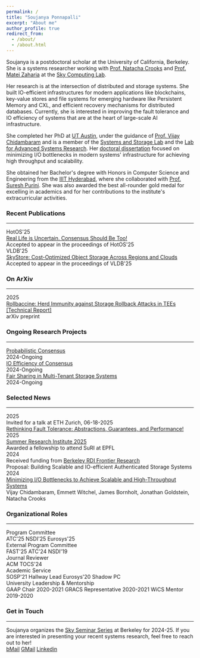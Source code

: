```yaml
---
permalink: /
title: "Soujanya Ponnapalli"
excerpt: "About me"
author_profile: true
redirect_from: 
  - /about/
  - /about.html
---
```


<!-- UC Berkeley -->
Soujanya is a postdoctoral scholar at the University of California, Berkeley.
She is a systems researcher working with [Prof. Natacha Crooks](https://nacrooks.github.io/) and [Prof. Matei Zaharia](https://people.eecs.berkeley.edu/~matei/) at
  the [Sky Computing Lab](https://sky.cs.berkeley.edu/).

Her research is at the intersection of distributed and storage systems.
She built IO-efficient infrastructures for modern applications like blockchains,
  key-value stores and file systems for emerging hardware like Persistent Memory and CXL,
  and efficient recovery mechanisms for distributed databases.
Currently, she is interested in improving the fault tolerance and IO efficiency of  systems that are at the heart of large-scale AI infrastructure.

<!-- UT Austin -->
She completed her PhD at [UT Austin](https://www.utexas.edu/),
  under the guidance of [Prof. Vijay Chidambaram](https://www.cs.utexas.edu/~vijay/) and
  is a member of the [Systems and Storage Lab](https://utsaslab.cs.utexas.edu/) and the [Lab for Advanced Systems Research](https://www.cs.utexas.edu/lasr/).
Her [doctoral dissertation](https://www.cs.utexas.edu/~soujanya/dissertation.pdf)
  focused on minimizing I/O bottlenecks in modern systems' infrastructure
  for achieving high throughput and scalability.

<!-- IIIT Hyderbad -->
She obtained her Bachelor's degree with Honors in Computer Science and Engineering
  from the [IIIT Hyderabad](https://iiit.ac.in/),
  where she collaborated with [Prof. Suresh Purini](https://www.iiit.ac.in/people/faculty/psuresh/).
She was also awarded the best all-rounder gold medal for excelling in academics and for her contributions
  to the institute's extracurricular activities.

### Recent Publications
-----
<div class="news-timeline">

  <div class="news-item">
    <div class="news-year">HotOS'25</div>
    <div class="news-content">
      <a href="https://sigops.org/s/conferences/hotos/2025/papers/hotos25-69.pdf">Real Life is Uncertain. Consensus Should Be Too!</a><br>
      Accepted to appear in the proceedings of HotOS'25
    </div>
  </div>

  <div class="news-item">
    <div class="news-year">VLDB'25</div>
    <div class="news-content">
      <a href="https://arxiv.org/pdf/2502.20818">SkyStore: Cost-Optimized Object Storage Across Regions and Clouds</a><br>
      Accepted to appear in the proceedings of VLDB'25
    </div>
  </div>

</div>


### On ArXiv
-----
<div class="news-timeline">

  <div class="news-item">
    <div class="news-year">2025</div>
    <div class="news-content">
      <a href="https://www.arxiv.org/abs/2505.04014">Rollbaccine: Herd Immunity against Storage Rollback Attacks in TEEs [Technical Report]</a><br>
      arXiv preprint
    </div>
  </div>

</div>

### Ongoing Research Projects
-----

<div class="news-timeline news-timeline-horizontal">

  <div class="news-item">
    <div class="news-content">
      <a href="https://sigops.org/s/conferences/hotos/2025/papers/hotos25-69.pdf">Probabilistic Consensus</a><br>
      2024-Ongoing
    </div>
  </div>
  <div class="news-item">
    <div class="news-content">
      <a href="https://www.youtube.com/watch?v=KqOtzIuAmFk&list=PLfwvyNe91s6h17_c8zlCO2wxOYGg6HBVf&ab_channel=UCBSkyComputing">IO Efficiency of Consensus</a><br>
      2024-Ongoing
    </div>
  </div>
  <div class="news-item">
    <div class="news-content">
      <a href="https://www2.eecs.berkeley.edu/Pubs/TechRpts/2025/EECS-2025-97.pdf">Fair Sharing in Multi-Tenant Storage Systems</a><br>
      2024-Ongoing
    </div>
  </div>

</div>


### Selected News
-----

<div class="news-timeline">
  <div class="news-item">
    <div class="news-year">2025</div>
    <div class="news-content">
      Invited for a talk at ETH Zurich, 06-18-2025<br>
      <a href="#">Rethinking Fault Tolerance: Abstractions, Guarantees, and Performance!</a>
    </div>
  </div>
  
  <div class="news-item">
    <div class="news-year">2025</div>
    <div class="news-content">
      <a href="https://suri.epfl.ch/#overview">Summer Research Institute 2025</a><br>
      Awarded a fellowship to attend SuRI at EPFL
    </div>
  </div>
    
  <div class="news-item">
    <div class="news-year">2024</div>
    <div class="news-content">
      Received funding from <a href="https://rdi.berkeley.edu/">Berkeley RDI Frontier Research</a><br>
      Proposal: Building Scalable and IO-efficient Authenticated Storage Systems
    </div>
  </div>
  
  <div class="news-item">
    <div class="news-year">2024</div>
    <div class="news-content">
      <a href="https://people.eecs.berkeley.edu/~soujanya/dissertation.pdf">Minimizing I/O Bottlenecks to Achieve Scalable and High-Throughput Systems</a><br>
      Vijay Chidambaram, Emmett Witchel, James Bornholt, Jonathan Goldstein, Natacha Crooks
    </div>
  </div>
</div>


### Organizational Roles
-----

<div class="roles-grid">
  <div class="role-box conference">
    <div class="role-title">Program Committee</div>
    <div class="role-items">
      <span class="role-item">ATC'25</span>
      <span class="role-item">NSDI'25</span>
      <span class="role-item">Eurosys'25</span>
    </div>
  </div>

  <div class="roles-row">
    <div class="role-box conference">
      <div class="role-title">External Program Committee</div>
      <div class="role-items">
        <span class="role-item">FAST'25</span>
        <span class="role-item">ATC'24</span>
        <span class="role-item">NSDI'19</span>
      </div>
    </div>
    <div class="role-box academic">
      <div class="role-title">Journal Reviewer</div>
      <div class="role-items">
        <span class="role-item">ACM TOCS'24</span>
      </div>
    </div>
  </div>

  <div class="role-box academic">
    <div class="role-title">Academic Service</div>
    <div class="role-items">
      <span class="role-item">SOSP'21 Hallway Lead</span>
      <span class="role-item">Eurosys'20 Shadow PC</span>
    </div>
  </div>

  <div class="role-box leadership">
    <div class="role-title">University Leadership & Mentorship</div>
    <div class="role-items">
      <span class="role-item">GAAP Chair 2020-2021</span>
      <span class="role-item">GRACS Representative 2020-2021</span>
      <span class="role-item">WiCS Mentor 2019-2020</span>
    </div>
  </div>
</div>

### Get in Touch
-----


<div class="roles-grid">
  <div class="role-box conference">
    <div class="role-title">  Soujanya organizes the <a href="https://sky.cs.berkeley.edu/">Sky Seminar Series</a> at Berkeley for 2024-25. If you are interested in presenting your recent systems research, feel free to reach out to her! </div>
    <div class="role-items">
      <span class="role-item"><a href="mailto:soujanya@berkeley.edu">bMail</a></span>
      <span class="role-item"><a href="mailto:soujanyap95@gmail.com">GMail</a></span>
      <span class="role-item"><a href="https://www.linkedin.com/in/soujanya-ponnapalli-553275107/">Linkedin</a></span>
    </div>
  </div>
</div>

<!-- "I am a postdoctoral scholar at the University of California, Berkeley, working in collaboration with Prof. Natacha Crooks and affiliated with the Sky Computing Lab within the EECS Department. Presently, my focus lies on untrusted storage systems and crash- and byzantine-fault tolerant distributed systems.

Prior to joining Berkeley, I completed my PhD in the CS Department at UT Austin, under the guidance of Prof. Vijay Chidambaram, as a member of the Systems and Storage Lab. My doctoral dissertation centered on minimizing I/O bottlenecks within modern systems' infrastructure to achieve heightened throughput and scalability.

Preceding my graduate studies, I obtained my Bachelor's degree with Honors in Computer Science and Engineering from the International Institute of Information Technology, Hyderabad (IIIT-H), where I collaborated with Prof. Suresh Purini. I was honored with the best all-rounder gold medal for academic excellence and my significant contributions to cultural and extracurricular activities at the institute." -->

<!-- This is the front page of a website that is powered by the [academicpages template](https://github.com/academicpages/academicpages.github.io) and hosted on GitHub pages. [GitHub pages](https://pages.github.com) is a free service in which websites are built and hosted from code and data stored in a GitHub repository, automatically updating when a new commit is made to the respository. This template was forked from the [Minimal Mistakes Jekyll Theme](https://mmistakes.github.io/minimal-mistakes/) created by Michael Rose, and then extended to support the kinds of content that academics have: publications, talks, teaching, a portfolio, blog posts, and a dynamically-generated CV. You can fork [this repository](https://github.com/academicpages/academicpages.github.io) right now, modify the configuration and markdown files, add your own PDFs and other content, and have your own site for free, with no ads! An older version of this template powers my own personal website at [stuartgeiger.com](http://stuartgeiger.com), which uses [this Github repository](https://github.com/staeiou/staeiou.github.io).

A data-driven personal website
======
Like many other Jekyll-based GitHub Pages templates, academicpages makes you separate the website's content from its form. The content & metadata of your website are in structured markdown files, while various other files constitute the theme, specifying how to transform that content & metadata into HTML pages. You keep these various markdown (.md), YAML (.yml), HTML, and CSS files in a public GitHub repository. Each time you commit and push an update to the repository, the [GitHub pages](https://pages.github.com/) service creates static HTML pages based on these files, which are hosted on GitHub's servers free of charge.

Many of the features of dynamic content management systems (like Wordpress) can be achieved in this fashion, using a fraction of the computational resources and with far less vulnerability to hacking and DDoSing. You can also modify the theme to your heart's content without touching the content of your site. If you get to a point where you've broken something in Jekyll/HTML/CSS beyond repair, your markdown files describing your talks, publications, etc. are safe. You can rollback the changes or even delete the repository and start over -- just be sure to save the markdown files! Finally, you can also write scripts that process the structured data on the site, such as [this one](https://github.com/academicpages/academicpages.github.io/blob/master/talkmap.ipynb) that analyzes metadata in pages about talks to display [a map of every location you've given a talk](https://academicpages.github.io/talkmap.html).

Getting started
======
1. Register a GitHub account if you don't have one and confirm your e-mail (required!)
1. Fork [this repository](https://github.com/academicpages/academicpages.github.io) by clicking the "fork" button in the top right. 
1. Go to the repository's settings (rightmost item in the tabs that start with "Code", should be below "Unwatch"). Rename the repository "[your GitHub username].github.io", which will also be your website's URL.
1. Set site-wide configuration and create content & metadata (see below -- also see [this set of diffs](http://archive.is/3TPas) showing what files were changed to set up [an example site](https://getorg-testacct.github.io) for a user with the username "getorg-testacct")
1. Upload any files (like PDFs, .zip files, etc.) to the files/ directory. They will appear at https://[your GitHub username].github.io/files/example.pdf.  
1. Check status by going to the repository settings, in the "GitHub pages" section

Site-wide configuration
------
The main configuration file for the site is in the base directory in [_config.yml](https://github.com/academicpages/academicpages.github.io/blob/master/_config.yml), which defines the content in the sidebars and other site-wide features. You will need to replace the default variables with ones about yourself and your site's github repository. The configuration file for the top menu is in [_data/navigation.yml](https://github.com/academicpages/academicpages.github.io/blob/master/_data/navigation.yml). For example, if you don't have a portfolio or blog posts, you can remove those items from that navigation.yml file to remove them from the header. 

Create content & metadata
------
For site content, there is one markdown file for each type of content, which are stored in directories like _publications, _talks, _posts, _teaching, or _pages. For example, each talk is a markdown file in the [_talks directory](https://github.com/academicpages/academicpages.github.io/tree/master/_talks). At the top of each markdown file is structured data in YAML about the talk, which the theme will parse to do lots of cool stuff. The same structured data about a talk is used to generate the list of talks on the [Talks page](https://academicpages.github.io/talks), each [individual page](https://academicpages.github.io/talks/2012-03-01-talk-1) for specific talks, the talks section for the [CV page](https://academicpages.github.io/cv), and the [map of places you've given a talk](https://academicpages.github.io/talkmap.html) (if you run this [python file](https://github.com/academicpages/academicpages.github.io/blob/master/talkmap.py) or [Jupyter notebook](https://github.com/academicpages/academicpages.github.io/blob/master/talkmap.ipynb), which creates the HTML for the map based on the contents of the _talks directory).

**Markdown generator**

I have also created [a set of Jupyter notebooks](https://github.com/academicpages/academicpages.github.io/tree/master/markdown_generator
) that converts a CSV containing structured data about talks or presentations into individual markdown files that will be properly formatted for the academicpages template. The sample CSVs in that directory are the ones I used to create my own personal website at stuartgeiger.com. My usual workflow is that I keep a spreadsheet of my publications and talks, then run the code in these notebooks to generate the markdown files, then commit and push them to the GitHub repository.

How to edit your site's GitHub repository
------
Many people use a git client to create files on their local computer and then push them to GitHub's servers. If you are not familiar with git, you can directly edit these configuration and markdown files directly in the github.com interface. Navigate to a file (like [this one](https://github.com/academicpages/academicpages.github.io/blob/master/_talks/2012-03-01-talk-1.md) and click the pencil icon in the top right of the content preview (to the right of the "Raw | Blame | History" buttons). You can delete a file by clicking the trashcan icon to the right of the pencil icon. You can also create new files or upload files by navigating to a directory and clicking the "Create new file" or "Upload files" buttons. 

Example: editing a markdown file for a talk
![Editing a markdown file for a talk](/images/editing-talk.png)

For more info
------
More info about configuring academicpages can be found in [the guide](https://academicpages.github.io/markdown/). The [guides for the Minimal Mistakes theme](https://mmistakes.github.io/minimal-mistakes/docs/configuration/) (which this theme was forked from) might also be helpful. -->
